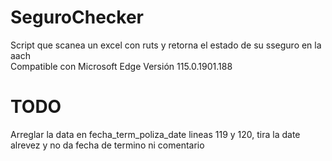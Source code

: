 # SeguroChecker
Script que scanea un excel con ruts y retorna el estado de su sseguro en la aach<br>
Compatible con Microsoft Edge Versión 115.0.1901.188

# TODO
Arreglar la data en fecha_term_poliza_date lineas 119 y 120, tira la date alrevez y no da fecha de termino ni comentario

